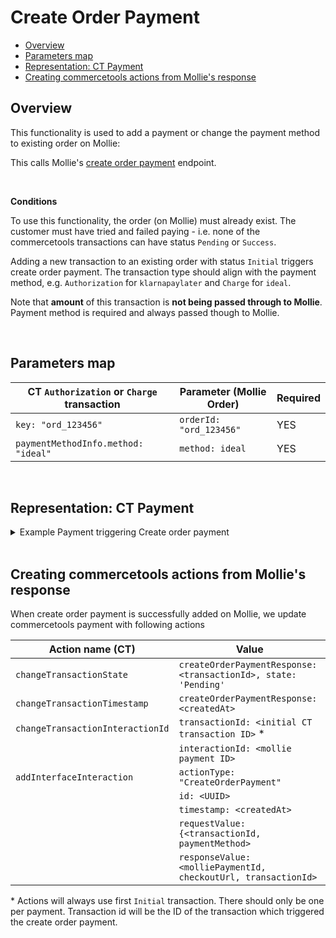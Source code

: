 # Create Order Payment

  * [Overview](#overview)
  * [Parameters map](#parameters-map)
  * [Representation: CT Payment](#representation--ct-payment)
  * [Creating commercetools actions from Mollie's response](#creating-commercetools-actions-from-mollie-s-response)

## Overview

This functionality is used to add a payment or change the payment method to existing order on Mollie:

This calls Mollie's [create order payment](https://docs.mollie.com/reference/v2/orders-api/create-order-payment) endpoint.

<br />

**Conditions**

To use this functionality, the order (on Mollie) must already exist. The customer must have tried and failed paying - i.e. none of the commercetools transactions can have status `Pending` or `Success`.

Adding a new transaction to an existing order with status `Initial` triggers create order payment. The transaction type should align with the payment method, e.g. `Authorization` for `klarnapaylater` and `Charge` for `ideal`. 

Note that **amount** of this transaction is **not being passed through to Mollie**. Payment method is required and always passed though to Mollie.


<br />

## Parameters map

| CT `Authorization` or `Charge` transaction         | Parameter (Mollie Order)                     | Required |
|----------------------------------------------------|----------------------------------------------|----------|
| `key: "ord_123456"`                                | `orderId: "ord_123456"`                      | YES      |
| `paymentMethodInfo.method: "ideal"`                | `method: ideal`                              | YES      |


<br />

## Representation: CT Payment  

<details>
  <summary>Example Payment triggering Create order payment</summary>

```json
{
    "id": "c0887a2d-bfbf-4f77-8f3d-fc33fb4c0920",
    "version": 7,
    "lastMessageSequenceNumber": 4,
    "createdAt": "2021-12-16T08:21:02.813Z",
    "lastModifiedAt": "2021-12-16T08:22:28.979Z",
    "lastModifiedBy": {
        "clientId": "A-7gCPuzUQnNSdDwlOCC",
        "isPlatformClient": false
    },
    "createdBy": {
        "clientId": "A-7gCPuzUQnNSdDwlOCC",
        "isPlatformClient": false
    },
    "key": "ord_5h2f3w",
    "amountPlanned": {
        "type": "centPrecision",
        "currencyCode": "EUR",
        "centAmount": 1604,
        "fractionDigits": 2
    },
    "paymentMethodInfo": {
        "paymentInterface": "Mollie",
        "method": "ideal"
    },
    "paymentStatus": {},
    "transactions": [
        {
            "id": "869ea4f0-b9f6-4006-bf04-d8306b5c9564",
            "type": "Authorization",
            "amount": {
                "type": "centPrecision",
                "currencyCode": "EUR",
                "centAmount": 1604,
                "fractionDigits": 2
            },
            "state": "Failure"
        },
        {
            "id": "ad199f53-09be-43a5-ae73-aa97248239ad",
            "type": "Charge",
            "amount": {
                "centAmount": 1604,
                "currencyCode": "EUR"
            },
            "state": "Initial"
        }
    ],
}
```
</details>
<br />

## Creating commercetools actions from Mollie's response

When create order payment is successfully added on Mollie, we update commercetools payment with following actions

| Action name (CT)                 | Value                                                                      |
| -------------------------------- | -------------------------------------------------------------------------- |
| `changeTransactionState`         | `createOrderPaymentResponse: <transactionId>, state: 'Pending'`            |
| `changeTransactionTimestamp`     | `createOrderPaymentResponse: <createdAt>`                                  |
| `changeTransactionInteractionId` | `transactionId: <initial CT transaction ID>` *                             |
|                                  | `interactionId: <mollie payment ID>`                                       |
| `addInterfaceInteraction`        | `actionType: "CreateOrderPayment"`                                         |
|                                  | `id: <UUID>`                                                               |
|                                  | `timestamp: <createdAt>`                                                   |
|                                  | `requestValue: {<transactionId, paymentMethod>`                            |
|                                  | `responseValue: <molliePaymentId, checkoutUrl, transactionId>`             |

\* Actions will always use first `Initial` transaction. There should only be one per payment. Transaction id will be the ID of the transaction which triggered the create order payment.

